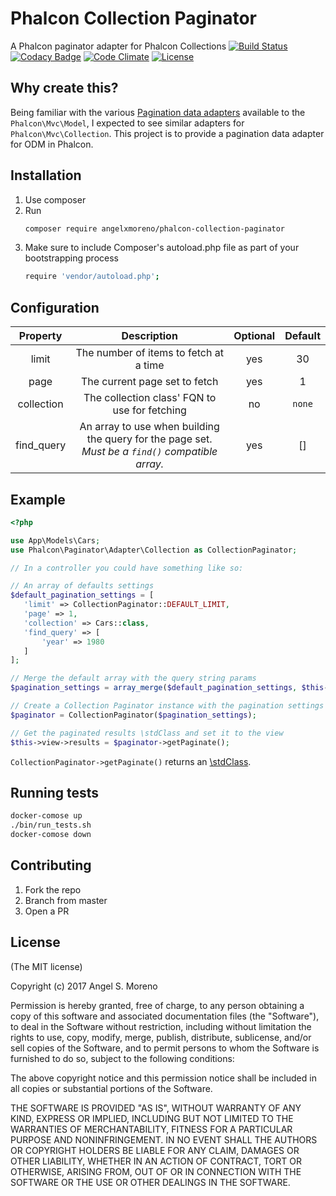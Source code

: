 # Phalcon Collection Paginator
A Phalcon paginator adapter for Phalcon Collections
[![Build Status](http://img.shields.io/travis/angelxmoreno/phalcon-collection-paginator.svg?style=flat-square)](https://travis-ci.org/angelxmoreno/phalcon-collection-paginator)
[![Codacy Badge](https://api.codacy.com/project/badge/Grade/ced9387624bb40d590ea862f582939a9)](https://www.codacy.com/app/angelxmoreno/phalcon-collection-paginator?utm_source=github.com&amp;utm_medium=referral&amp;utm_content=angelxmoreno/phalcon-collection-paginator&amp;utm_campaign=Badge_Grade)
[![Code Climate](http://img.shields.io/codeclimate/github/angelxmoreno/phalcon-collection-paginator.svg?style=flat-square)](https://codeclimate.com/github/angelxmoreno/phalcon-collection-paginator)
[![License](http://img.shields.io/:license-mit-blue.svg?style=flat-square)](http://angelxmoreno.mit-license.org)

## Why create this?
Being familiar with the various [Pagination data adapters](https://olddocs.phalconphp.com/en/3.0.0/reference/pagination.html#data-adapters) 
available to the `Phalcon\Mvc\Model`, I expected to see similar adapters for `Phalcon\Mvc\Collection`. This project is to provide a pagination data adapter for ODM in Phalcon.
  
## Installation

1. Use composer
2. Run
    ```bash
    composer require angelxmoreno/phalcon-collection-paginator
    ```
3. Make sure to include Composer's autoload.php file as part of your bootstrapping process
    ```bash
    require 'vendor/autoload.php';
    ```

## Configuration
|  Property  	|                                            Description                                           	| Optional 	| Default 	|
|:----------:	|:------------------------------------------------------------------------------------------------:	|:--------:	|:-------:	|
| limit      	| The number of items to fetch at a time                                                           	| yes      	| 30      	|
| page       	| The current page set to fetch                                                                    	| yes      	| 1       	|
| collection 	| The collection class' FQN to use for fetching                                                    	| no       	| `none`  	|
| find_query 	| An array to use when building the query for the page set. *Must be a `find()` compatible array.* 	| yes      	| []      	|


## Example

```php
<?php

use App\Models\Cars;
use Phalcon\Paginator\Adapter\Collection as CollectionPaginator;

// In a controller you could have something like so:

// An array of defaults settings
$default_pagination_settings = [
   'limit' => CollectionPaginator::DEFAULT_LIMIT,
   'page' => 1,
   'collection' => Cars::class,
   'find_query' => [
       'year' => 1980
   ]
];

// Merge the default array with the query string params
$pagination_settings = array_merge($default_pagination_settings, $this->request->getQuery());

// Create a Collection Paginator instance with the pagination settings
$paginator = CollectionPaginator($pagination_settings);

// Get the paginated results \stdClass and set it to the view
$this->view->results = $paginator->getPaginate();
```

`CollectionPaginator->getPaginate()` returns an [\stdClass](https://olddocs.phalconphp.com/en/3.0.0/reference/pagination.html#page-attributes).

## Running tests

```bash
docker-comose up
./bin/run_tests.sh
docker-comose down
```

## Contributing

1. Fork the repo
2. Branch from master
3. Open a PR

## License

(The MIT license)

Copyright (c) 2017 Angel S. Moreno

Permission is hereby granted, free of charge, to any person obtaining a copy of this software and associated documentation files (the "Software"), to deal in the Software without restriction, including without limitation the rights to use, copy, modify, merge, publish, distribute, sublicense, and/or sell copies of the Software, and to permit persons to whom the Software is furnished to do so, subject to the following conditions:

The above copyright notice and this permission notice shall be included in all copies or substantial portions of the Software.

THE SOFTWARE IS PROVIDED "AS IS", WITHOUT WARRANTY OF ANY KIND, EXPRESS OR IMPLIED, INCLUDING BUT NOT LIMITED TO THE WARRANTIES OF MERCHANTABILITY, FITNESS FOR A PARTICULAR PURPOSE AND NONINFRINGEMENT. IN NO EVENT SHALL THE AUTHORS OR COPYRIGHT HOLDERS BE LIABLE FOR ANY CLAIM, DAMAGES OR OTHER LIABILITY, WHETHER IN AN ACTION OF CONTRACT, TORT OR OTHERWISE, ARISING FROM, OUT OF OR IN CONNECTION WITH THE SOFTWARE OR THE USE OR OTHER DEALINGS IN THE SOFTWARE.